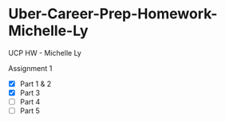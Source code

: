 # Uber-Career-Prep-Homework-Michelle-Ly
UCP HW - Michelle Ly

Assignment 1
- [X] Part 1 & 2
- [X] Part 3
- [ ] Part 4
- [ ] Part 5
